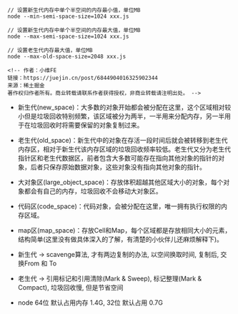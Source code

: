 ```
// 设置新生代内存中单个半空间的内存最小值，单位MB
node --min-semi-space-size=1024 xxx.js

// 设置新生代内存中单个半空间的内存最大值，单位MB
node --max-semi-space-size=1024 xxx.js

// 设置老生代内存最大值，单位MB
node --max-old-space-size=2048 xxx.js

<!-- 作者：小维FE
链接：https://juejin.cn/post/6844904016325902344
来源：稀土掘金
著作权归作者所有。商业转载请联系作者获得授权，非商业转载请注明出处。 -->
```

* 新生代(new_space)：大多数的对象开始都会被分配在这里，这个区域相对较小但是垃圾回收特别频繁，该区域被分为两半，一半用来分配内存，另一半用于在垃圾回收时将需要保留的对象复制过来。
* 老生代(old_space)：新生代中的对象在存活一段时间后就会被转移到老生代内存区，相对于新生代该内存区域的垃圾回收频率较低。老生代又分为老生代指针区和老生代数据区，前者包含大多数可能存在指向其他对象的指针的对象，后者只保存原始数据对象，这些对象没有指向其他对象的指针。
* 大对象区(large_object_space)：存放体积超越其他区域大小的对象，每个对象都会有自己的内存，垃圾回收不会移动大对象区。
* 代码区(code_space)：代码对象，会被分配在这里，唯一拥有执行权限的内存区域。
* map区(map_space)：存放Cell和Map，每个区域都是存放相同大小的元素，结构简单(这里没有做具体深入的了解，有清楚的小伙伴儿还麻烦解释下)。


* 新生代 -> scavenge算法, 才有两边复制的办法, 以空间换取时间, 复制后, 交换From 和 To
* 老生代 -> 引用标记和引用清除(Mark & Sweep), 标记整理(Mark & Compact), 垃圾回收慢, 但是节省空间
* node 64位 默认占用内存 1.4G, 32位 默认占用 0.7G